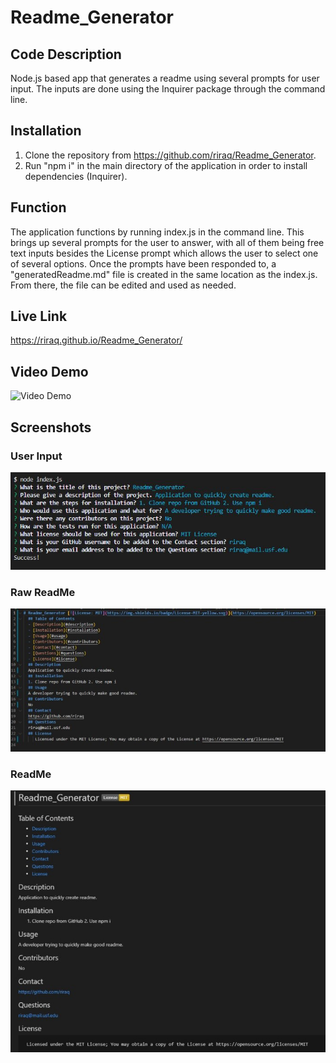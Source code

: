 # Readme_Generator
## Code Description
Node.js based app that generates a readme using several prompts for user input. The inputs are done using the Inquirer package through the command line.
## Installation
1. Clone the repository from https://github.com/riraq/Readme_Generator.
2. Run "npm i" in the main directory of the application in order to install dependencies (Inquirer).
## Function
The application functions by running index.js in the command line. This brings up several prompts for the user to answer, with all of them being free text inputs besides the License prompt which allows the user to select one of several options. Once the prompts have been responded to, a "generatedReadme.md" file is created in the same location as the index.js. From there, the file can be edited and used as needed.
## Live Link
https://riraq.github.io/Readme_Generator/
## Video Demo
![Video Demo](./assets/videoDemo.gif)
## Screenshots
### User Input 
![User Input](./assets/userInput.jpg)
### Raw ReadMe
![Raw ReadMe](./assets/rawReadMe.jpg)
### ReadMe
![ReadMe](./assets/readMe.jpg)
